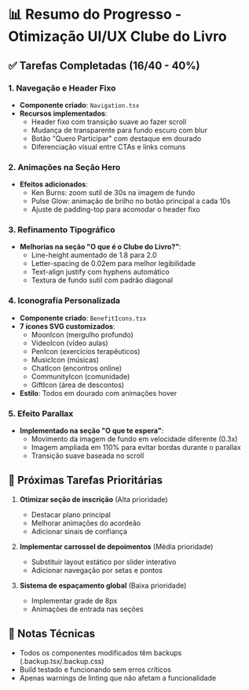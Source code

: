 # 📊 Resumo do Progresso - Otimização UI/UX Clube do Livro

## ✅ Tarefas Completadas (16/40 - 40%)

### 1. Navegação e Header Fixo
- **Componente criado**: `Navigation.tsx`
- **Recursos implementados**:
  - Header fixo com transição suave ao fazer scroll
  - Mudança de transparente para fundo escuro com blur
  - Botão "Quero Participar" com destaque em dourado
  - Diferenciação visual entre CTAs e links comuns

### 2. Animações na Seção Hero
- **Efeitos adicionados**:
  - Ken Burns: zoom sutil de 30s na imagem de fundo
  - Pulse Glow: animação de brilho no botão principal a cada 10s
  - Ajuste de padding-top para acomodar o header fixo

### 3. Refinamento Tipográfico
- **Melhorias na seção "O que é o Clube do Livro?"**:
  - Line-height aumentado de 1.8 para 2.0
  - Letter-spacing de 0.02em para melhor legibilidade
  - Text-align justify com hyphens automático
  - Textura de fundo sutil com padrão diagonal

### 4. Iconografia Personalizada
- **Componente criado**: `BenefitIcons.tsx`
- **7 ícones SVG customizados**:
  - MoonIcon (mergulho profundo)
  - VideoIcon (vídeo aulas)
  - PenIcon (exercícios terapêuticos)
  - MusicIcon (músicas)
  - ChatIcon (encontros online)
  - CommunityIcon (comunidade)
  - GiftIcon (área de descontos)
- **Estilo**: Todos em dourado com animações hover

### 5. Efeito Parallax
- **Implementado na seção "O que te espera"**:
  - Movimento da imagem de fundo em velocidade diferente (0.3x)
  - Imagem ampliada em 110% para evitar bordas durante o parallax
  - Transição suave baseada no scroll

## 🔄 Próximas Tarefas Prioritárias

1. **Otimizar seção de inscrição** (Alta prioridade)
   - Destacar plano principal
   - Melhorar animações do acordeão
   - Adicionar sinais de confiança

2. **Implementar carrossel de depoimentos** (Média prioridade)
   - Substituir layout estático por slider interativo
   - Adicionar navegação por setas e pontos

3. **Sistema de espaçamento global** (Baixa prioridade)
   - Implementar grade de 8px
   - Animações de entrada nas seções

## 📝 Notas Técnicas

- Todos os componentes modificados têm backups (.backup.tsx/.backup.css)
- Build testado e funcionando sem erros críticos
- Apenas warnings de linting que não afetam a funcionalidade